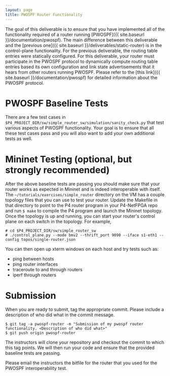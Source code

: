 ```yaml
---
layout: page
title: PWOSPF Router Functionality
---
```


The goal of this deliverable is to ensure that you have implemented all of the functionality required of a router running [PWOSPF]({{ site.baseurl }}/documentation/pwospf). The main difference between this deliverable and the [previous one]({{ site.baseurl }}/deliverables/static-router) is in the control-plane functionality. For the previous deliverable, the routing table entries were statically configured. For this deliverable, your router must participate in the PWOSPF protocol to dynamically compute routing table entries based its own configuration and link state advertisements that it hears from other routers running PWOSPF. Please refer to the [this link]({{ site.baseurl }}/documentation/pwospf) for detailed information about the PWOSPF protocol.

#  PWOSPF Baseline Tests

There are a few test cases in `$P4_PROJECT_DIR/sw/simple_router_sw/simulation/sanity_check.py` that test various aspects of PWOSPF functionality. Your goal is to ensure that all these test cases pass and you will also want to add your own additional tests as well.

# Mininet Testing (optional, but strongly recommended)

After the above baseline tests are passing you should make sure that your router works as expected in Mininet and is indeed interoperable with itself. The `~/tutorials/exercises/simple_router` directory on the VM has a couple topology files that you can use to test your router. Update the Makefile in that directory to point to the P4 router program in your P4-NetFPGA repo and run `$ make` to compile the P4 program and launch the Mininet topology. Once the topology is up and running, you can start your router's control plane on each switch in the topology. For example,

```
# cd $P4_PROJECT_DIR/sw/simple_router_sw
# ./control_plane.py --mode bmv2 --thrift_port 9090 --iface s1-eth1 --config topos/single-router.json
```

You can then open up xterm windows on each host and try tests such as:
* ping between hosts
* ping router interfaces
* traceroute to and through routers
* iperf through routers

# Submission

When you are ready to submit, tag the appropriate commit. Please include a description of who did what in the commit message.

```
$ git tag -a pwospf-router -m "Submission of my pwospf router functionality. <Description of who did what>"
$ git push origin pwospf-router
```

The instructors will clone your repository and checkout the commit to which this tag points. We will then run your code and ensure that the provided baseline tests are passing.

Please email the instructors the bitfile for the router that you used for the PWOSPF interoperability test.
